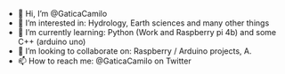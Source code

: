 - 👋 Hi, I’m @GaticaCamilo
- 👀 I’m interested in: Hydrology, Earth sciences and many other things
- 🌱 I’m currently learning: Python (Work and Raspberry pi 4b) and some C++ (arduino uno) 
- 💞️ I’m looking to collaborate on: Raspberry / Arduino projects, A.
- 📫 How to reach me: @GaticaCamilo on Twitter 

<!---
GaticaCamilo/GaticaCamilo is a ✨ special ✨ repository because its `README.md` (this file) appears on your GitHub profile.
You can click the Preview link to take a look at your changes.
--->
